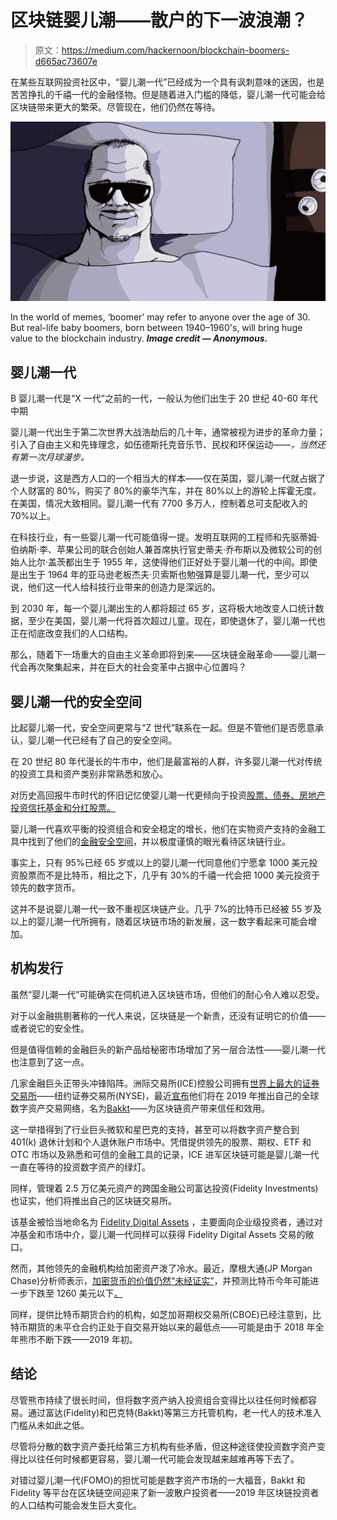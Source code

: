 # 区块链婴儿潮——散户的下一波浪潮？

> 原文：<https://medium.com/hackernoon/blockchain-boomers-d665ac73607e>

在某些互联网投资社区中，“婴儿潮一代”已经成为一个具有讽刺意味的迷因，也是苦苦挣扎的千禧一代的金融怪物。但是随着进入门槛的降低，婴儿潮一代可能会给区块链带来更大的繁荣。尽管现在，他们仍然在等待。

![](img/aae82aa97caefc404dce2a383b82906a.png)

In the world of memes, ‘boomer’ may refer to anyone over the age of 30\. But real-life baby boomers, born between 1940–1960's, will bring huge value to the blockchain industry. ***Image credit — Anonymous.***

## 婴儿潮一代

B 婴儿潮一代是“X 一代”之前的一代，一般认为他们出生于 20 世纪 40-60 年代中期

婴儿潮一代出生于第二次世界大战浩劫后的几十年，通常被视为进步的革命力量；引入了自由主义和先锋理念，如伍德斯托克音乐节、民权和环保运动——*，当然还有第一次月球漫步。*

退一步说，这是西方人口的一个相当大的样本——仅在英国，婴儿潮一代就占据了个人财富的 80%，购买了 80%的豪华汽车，并在 80%以上的游轮上挥霍无度。在美国，情况大致相同。婴儿潮一代有 7700 多万人，控制着总可支配收入的 70%以上。

在科技行业，有一些婴儿潮一代可能值得一提。发明互联网的工程师和先驱蒂姆·伯纳斯·李、苹果公司的联合创始人兼首席执行官史蒂夫·乔布斯以及微软公司的创始人比尔·盖茨都出生于 1955 年，这使得他们正好处于婴儿潮一代的中间。即使是出生于 1964 年的亚马逊老板杰夫·贝索斯也勉强算是婴儿潮一代，至少可以说，他们这一代人给科技行业带来的创造力是深远的。

到 2030 年，每一个婴儿潮出生的人都将超过 65 岁，这将极大地改变人口统计数据，至少在美国，婴儿潮一代将首次超过儿童。现在，即使退休了，婴儿潮一代也正在彻底改变我们的人口结构。

那么，随着下一场重大的自由主义革命即将到来——区块链金融革命——婴儿潮一代会再次聚集起来，并在巨大的社会变革中占据中心位置吗？

## 婴儿潮一代的安全空间

比起婴儿潮一代，安全空间更常与“Z 世代”联系在一起。但是不管他们是否愿意承认，婴儿潮一代已经有了自己的安全空间。

在 20 世纪 80 年代漫长的牛市中，他们是最富裕的人群，许多婴儿潮一代对传统的投资工具和资产类别非常熟悉和放心。

对历史高回报牛市时代的怀旧记忆使婴儿潮一代更倾向于投资[股票、债券、房地产投资信托基金和分红股票。](https://q4blog.com/2018/10/22/generational-divide-how-do-baby-boomers-gen-xers-and-millennials-invest-in-the-market/)

婴儿潮一代喜欢平衡的投资组合和安全稳定的增长，他们在实物资产支持的金融工具中找到了他们的[金融安全空间](https://www.moneyobserver.com/opinion/how-baby-boomer-generation-influencing-investment-trends)，并以极度谨慎的眼光看待区块链行业。

事实上，只有 95%已经 65 岁或以上的婴儿潮一代同意他们宁愿拿 1000 美元投资股票而不是比特币，相比之下，几乎有 30%的千禧一代会把 1000 美元投资于领先的数字货币。

这并不是说婴儿潮一代一致不重视区块链产业。几乎 7%的比特币已经被 55 岁及以上的婴儿潮一代所拥有，随着区块链市场的新发展，这一数字看起来可能会增加。

## 机构发行

虽然“婴儿潮一代”可能确实在伺机进入区块链市场，但他们的耐心令人难以忍受。

对于以金融挑剔著称的一代人来说，区块链是一个新贵，还没有证明它的价值——或者说它的安全性。

但是值得信赖的金融巨头的新产品给秘密市场增加了另一层合法性——婴儿潮一代也注意到了这一点。

几家金融巨头正带头冲锋陷阵。洲际交易所(ICE)控股公司拥有[世界上最大的证券交易所](https://www.businessinsider.com/global-stock-market-capitalization-chart-2014-11?IR=T)——纽约证券交易所(NYSE)，最近[宣布](https://ir.theice.com/press/press-releases/all-categories/2018/08-03-2018-133022149)他们将在 2019 年推出自己的全球数字资产交易网络，名为[Bakkt](http://www.bakkt.com)——为区块链资产带来信任和效用。

这一举措得到了行业巨头微软和星巴克的支持，甚至可以将数字资产整合到 401(k) 退休计划和个人退休账户市场中。凭借提供领先的股票、期权、ETF 和 OTC 市场以及熟悉和可信的金融工具的记录，ICE 进军区块链可能是婴儿潮一代一直在等待的投资数字资产的绿灯。

同样，管理着 2.5 万亿美元资产的跨国金融公司富达投资(Fidelity Investments)也证实，他们将推出自己的区块链交易所。

该基金被恰当地命名为 [Fidelity Digital Assets](https://www.fidelitydigitalassets.com/overview) ，主要面向企业级投资者，通过对冲基金和市场中介，婴儿潮一代同样可以获得 Fidelity Digital Assets 交易的敞口。

然而，其他领先的金融机构给加密资产泼了冷水。最近，摩根大通(JP Morgan Chase)分析师表示，[加密货币的价值仍然“未经证实”](https://cointelegraph.com/news/jp-morgan-analysts-bitcoin-price-could-sink-even-further-crypto-values-unproven)，并预测比特币今年可能进一步下跌至 1260 美元以下[。](https://cointelegraph.com/news/jp-morgan-analysts-bitcoin-price-could-sink-even-further-crypto-values-unproven)

同样，提供比特币期货合约的机构，如芝加哥期权交易所(CBOE)已经注意到，比特币期货的未平仓合约正处于自交易开始以来的最低点——可能是由于 2018 年全年熊市不断下跌——2019 年初。

## 结论

尽管熊市持续了很长时间，但将数字资产纳入投资组合变得比以往任何时候都容易。通过富达(Fidelity)和巴克特(Bakkt)等第三方托管机构，老一代人的技术准入门槛从未如此之低。

尽管将分散的数字资产委托给第三方机构有些矛盾，但这种途径使投资数字资产变得比以往任何时候都更容易，婴儿潮一代可能会发现越来越难再等下去了。

对错过婴儿潮一代(FOMO)的担忧可能是数字资产市场的一大福音，Bakkt 和 Fidelity 等平台在区块链空间迎来了新一波散户投资者——2019 年区块链投资者的人口结构可能会发生巨大变化。